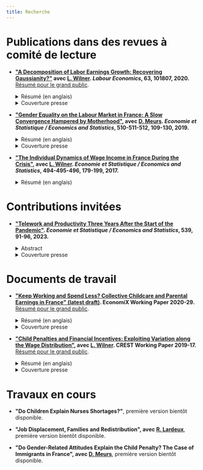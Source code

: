 ```yaml
--- 
title: Recherche
---
```


# Publications dans des revues à comité de lecture

* **["A Decomposition of Labor Earnings Growth: Recovering Gaussianity?"](https://www.sciencedirect.com/science/article/pii/S0927537120300130) avec [L. Wilner](https://sites.google.com/view/lionelwilner/). *Labour Economics*, 63, 101807, 2020.** [Résumé pour le grand public](https://www.insee.fr/fr/statistiques/3364555).
    <details>
      <summary>Résumé (en anglais)</summary>
            
            Recent works have concluded that labor earnings dynamics exhibit non-Gaussian and nonlinear features. We argue in this paper that this finding is mainly due to volatility in working time. Using a non-parametric approach, we find from French data that changes in labor earnings exhibit strong asymmetry and high peakedness. However, after decomposing labor earnings growth into growth in wages and working time, deviations from Gaussianity stem from changes in working time. The nonlinearity of earnings dynamics is also mostly driven by working time dynamics at the extensive margin.
    </details>

  <details>
    <summary>Couverture presse</summary>
  
        <a href="https://bfmbusiness.bfmtv.com/observatoire/un-salarie-gagne-4-fois-plus-a-40-ans-qu-a-25-ans-1001513.html">BFMTV</a>, 
        <a href="https://www.lefigaro.fr/economie/le-scan-eco/dessous-chiffres/2016/07/05/29006-20160705ARTFIG00265-votre-salaire-evolue-t-il-normalement.php">Le Figaro</a>.
  </details>
  <p></p>

* **["Gender Equality on the Labour Market in France: A Slow Convergence Hampered by Motherhood"](https://www.insee.fr/en/statistiques/4253144?sommaire=4253180), avec [D. Meurs](https://sites.google.com/view/dominique-meurs/home). *Economie et Statistique / Economics and Statistics*, 510-511-512, 109-130, 2019.**
    <details>
        <summary>Résumé (en anglais)</summary>
            
            In France since the 1970s, the growth in labour force has been driven largely by that of women’s participation in the labour market and the fact that they interrupt their careers less often after motherhood. Their level of education has also risen considerably, and they have, on average, been more highly educated than men since the 1990s. But these developments did not result in reducing the gender pay gap to what might have been expected: the average hourly wage gap in the private sector has remained around 20% since the mid-1990s. In this average gap, the share explained by differences in human capital (education, experience) was cancelled out and even reversed between 1968 and 2015. The persistence of the wage gap now appears to be mainly linked to the consequences of motherhood. A child’s arrival causes mothers a loss of annual income largely due to adjustments in their working time. This penalty is higher for mothers whose wages are at the bottom of the wage distribution.
    </details>

    <details>
        <summary>Couverture presse</summary>
    
            <a href="https://www.alternatives-economiques.fr/inegalites-de-salaire-femmehomme-le-mystere-des-10">Alternatives Économiques</a>,
            <a href="https://www.la-croix.com/Economie/France/Comment-reduire-inegalites-2019-08-27-1201043464">La Croix</a>,
            <a href="https://www.lesechos.fr/idees-debats/livres/linsee-scrute-50-ans-de-la-vie-des-francais-1159970">Les Échos</a>.
    </details>

    <p></p>

* **["The Individual Dynamics of Wage Income in France During the Crisis"](https://www.insee.fr/en/statistiques/3135092?sommaire=3135112), avec [L. Wilner](https://sites.google.com/view/lionelwilner/). *Economie et Statistique / Economics and Statistics*,  494-495-496, 179-199, 2017.**
    <details>
        <summary>Résumé (en anglais)</summary>
    
            The uncertain nature of future income limits the ability of agents to smooth their consumption over time. Variation in this uncertainty can thus bring about variation in well-being. We study the evolutions of the uncertainty on wage income in France before and over the course of the crisis of 2008 drawing on longitudinal administrative data. Using a non‑parametric method, we estimate the magnitude and form of this uncertainty and show that they depend on past wage income. This uncertainty is broken down into wage and working time, and according to the mobility of the wage earners. During the crisis, the magnitude of this uncertainty on future wage income increases slightly, and its downward asymmetry is stronger at both ends of the wage income scale: with this uncertainty, unfavourable evolutions have a bigger impact during the crisis than in the preceding period. This is explained by a heightened probability of unfavourable individual evolutions in terms of working time for the lowest‑paid workers, and in terms of wage for the highest-paid. Mobility is more frequent during the crisis but the uncertainty associated with it is lower than over the preceding years.
    </details>

    <p></p>

# Contributions invitées

* **["Telework and Productivity Three Years After the Start of the Pandemic"](https://www.insee.fr/en/statistiques/7647331?sommaire=7647685). *Economie et Statistique / Economics and Statistics*, 539, 91-96, 2023.**
    <details>
        <summary>Abstract</summary>
            
            Since March 2020, the COVID‑19 pandemic has caused many companies and employees to turn to telework. The articles by Bergeaud et al. (2023) and Criscuolo et al. (2023) document the effects of telework on productivity in detail and, more broadly, its effects on the behaviour of companies and employees, both before and during the health crisis. This commentary discusses their findings in terms of the uncertain knowledge that was available on the effects of telework before the health crisis, as well as the technical and conceptual difficulties raised by estimating the consequences of telework. Finally, it examines the apparent paradox whereby, despite its positive effects on both the productive efficiency of companies and the working conditions of employees, teleworking remained rare prior to 2020.
    </details>
    
  <details>
    <summary>Couverture presse</summary>
  
        <a href="https://www.lexpress.fr/economie/absenteisme-productivite-en-berne-le-travail-ce-nouveau-mal-francais-QOQPJCVXTZF5HF2WWXXGWWPSTU/">L'Express</a>.
  </details>
  <p></p>

# Documents de travail

*  **["Keep Working and Spend Less? Collective Childcare and Parental Earnings in France" (latest draft)](Childcare_Pora_Feb21.pdf). EconomiX Working Paper 2020-29.** [Résumé pour le grand public](https://insee.fr/fr/statistiques/4652808).
    <details>
        <summary>Résumé (en anglais)</summary>
    
       I leverage the staggered expansion of subsidized childcare facilities across municipalities in response to a succession of national plans to investigate the effect of collective childcare on parents' labor outcomes and childcare choices in France between 2007 and 2015. These plans did not lead to any substantial change in parents' labor outcomes or in paid parental leave take-up. Instead, these collective childcare expansions crowded out more costly formal childcare solutions, such as childminders or at-home childcare. These crowding-out effects highlight a downside of family policy strategies that foster the coexistence of multiple childcare arrangements.
    </details>
    
     <details>
        <summary>Couverture presse</summary>
    
        <a href="https://www.bfmtv.com/economie/la-forte-hausse-du-nombre-de-places-en-creche-n-a-pas-dope-l-emploi-des-femmes_AN-202009070255.html">BFMTV</a>,
         <a href="https://www.espace-social.com/augmentation-du-nombre-de-places-en-creches-un-effet-limite-sur-lemploi-des-meres-insee/">Espace Social Européen</a>,
        <a href="https://www.europe1.fr/societe/laugmentation-des-places-en-creche-a-eu-peu-deffet-sur-lemploi-des-meres-selon-linsee-3990331">Europe 1</a>,
        <a href="https://www.lassmat.fr/actualites/nouvelles-professionnelles/places-en-creche-effets-limites-pour-l-emploi-et-negatifs-pour">L'Assmat</a>,
        <a href="https://www.laprovence.com/actu/en-direct/6100926/laugmentation-des-places-en-creche-na-eu-que-peu-deffet-sur-lemploi-des-meres-selon-linsee.html">La Provence</a>,
        <a href="https://www.journaldesfemmes.fr/maman/bebe/2658319-places-en-creche-emploi-des-meres-insee/">Le Journal des Femmes</a>,
        <a href="https://www.lefigaro.fr/social/creer-des-creches-a-peu-d-impact-sur-l-emploi-des-femmes-20200907">Le Figaro</a>,
         <a href="https://www.leparisien.fr/societe/les-meres-des-jeunes-enfants-n-ont-pas-beneficie-de-l-augmentation-des-places-en-creche-07-09-2020-8380308.php">Le Parisien</a>,
        <a href="https://www.lesechos.fr/politique-societe/societe/sur-le-marche-du-travail-les-meres-ne-profitent-pas-de-la-creation-de-places-en-creche-1240147">Les Échos</a>,
        <a href="https://lesprosdelapetiteenfance.fr/vie-professionnelle/paroles-de-pro/chroniques/les-chroniques-de-pierre-moisset/de-la-faible-utilite-des-creches-par-pierre-moisset">Les Pros de la Petite Enfance</a>,
        <a href="https://www.maire-info.com/petite-enfance/selon-l'insee-l'accroissement-du-nombre-de-places-en-creche-n'influe-pas-(encore)-sur-l'emploi-des-meres-article-24473">Maire Info</a>.
    </details>
    
    <p></p>

* **["Child Penalties and Financial Incentives: Exploiting Variation along the Wage Distribution"](http://crest.science/RePEc/wpstorage/2019-17.pdf), avec [L. Wilner](https://sites.google.com/view/lionelwilner/). CREST Working Paper 2019-17.** [Résumé pour le grand public](https://insee.fr/fr/statistiques/4226475).
    <details>
        <summary>Résumé (en anglais)</summary>
    
        We relate women's labor earnings losses due to motherhood to their pre-childbirth rank in the distribution of hourly wages. Using French administrative data, we show that these "child penalties" decrease steeply along the distribution; by contrast, the related hourly wage losses are fairly homogeneous. Low-wage mothers leave the labor market or reduce their working hours more frequently; the magnitude of such responses is monotonic along the distribution. This empirical evidence highlights the contribution of financial incentives to the child penalty.
    </details>

    <details>
        <summary>Couverture presse</summary>
    
        <a href="https://www.alternatives-economiques.fr/faut-travailler-faire-plaisir-a-entourage/00090661">Alternatives Économiques</a>,
        <a href="https://www.bfmtv.com/economie/comment-l-arrivee-d-un-enfant-accroit-les-differences-salariales-entre-hommes-et-femmes-1784408.html">BFMTV</a>,
        <a href="https://www.challenges.fr/femmes/cinq-ans-apres-l-arrivee-d-un-enfant-les-meres-perdent-25-de-leurs-revenus-salariaux_679076">Challenges</a>,
        <a href="https://www.cnews.fr/france/2019-10-10/selon-une-etude-de-linsee-larrivee-dun-enfant-pese-sur-le-salaire-des-meres">CNews</a>,
        <a href="https://www.cosmopolitan.fr/avoir-un-enfant-fait-baisser-le-salaire-de-la-femme-mais-pas-celui-de-l-homme,2033497.asp">Cosmopolitan</a>,
        <a href="https://www.dna.fr/magazine-lifestyle/2019/12/08/le-regret-d-etre-mere-un-tabou-difficile-a-briser">Dernières Nouvelles d'Alsace</a>,
        <a href="https://www.francetvinfo.fr/economie/emploi/carriere/vie-professionnelle/emploi-des-femmes/avoir-un-enfant-fait-baisser-les-salaires-des-femmes-selon-l-insee_3654475.html">France 2</a>,
        <a href="https://www.francetvinfo.fr/economie/emploi/carriere/vie-professionnelle/emploi-des-femmes/l-arrivee-d-un-enfant-pese-sur-le-salaire-des-meres-rarement-celui-des-peres-selon-l-insee_3653423.html">France Info</a>,
        <a href="https://www.franceinter.fr/quand-les-enfants-naissent-les-salaires-des-femmes-baissent">France Inter</a>,
        <a href="https://www.glamourparis.com/societe/travail/articles/larrivee-dun-enfant-ferait-baisser-le-salaire-des-femmes-mais-pas-celui-des-hommes/77278">Glamour</a>,
        <a href="https://lentreprise.lexpress.fr/actualites/1/actualites/l-arrivee-d-un-enfant-pese-sur-le-salaire-des-meres-rarement-des-peres-insee_2102653.html">L'Express</a>,
        <a href="https://www.humanite.fr/inegalites-femmes-hommes-la-double-peine-des-travailleuses-pauvres-678544">L'Humanité</a>,
        <a href="https://www.linfodurable.fr/larrivee-dun-enfant-pese-sur-le-salaire-des-meres-rarement-des-peres-insee-14163">L'info durable</a>,
        <a href="https://www.lefigaro.fr/social/l-arrivee-d-un-enfant-penalise-les-femmes-salariees-20191010">Le Figaro</a>,
        <a href="https://www.lejdd.fr/Societe/salaire-5-chiffres-pour-comprendre-les-inegalites-entre-les-femmes-et-les-hommes-3929518">Le Journal du Dimanche</a>,
        <a href="https://www.lemonde.fr/economie/article/2019/10/15/la-parite-homme-femme-progresse-trop-lentement-en-europe_6015567_3234.html">Le Monde</a>,
        <a href="https://www.monde-diplomatique.fr/mav/168/FILLIEULE/61023">Le Monde Diplomatique</a>,
        <a href="https://www.lesechos.fr/economie-france/social/comment-larrivee-dun-enfant-impacte-la-trajectoire-professionnelle-des-femmes-1139055">Les Échos</a>,
        <a href="http://www.leparisien.fr/societe/5-ans-apres-l-arrivee-d-un-enfant-les-femmes-ont-perdu-un-quart-de-leurs-revenus-10-10-2019-8170560.php">Le Parisien</a>,
        <a href="https://www.mieuxvivre-votreargent.fr/vie-pratique/salaire/2019/10/11/cinq-ans-apres-larrivee-dun-enfant-les-femmes-perdent-un-quart-de-leur-salaire/">Mieux Vivre</a>,
        <a href="https://www.ouest-france.fr/societe/egalite-hommes-femmes/l-arrivee-d-un-enfant-impacte-davantage-le-salaire-des-meres-que-celui-des-peres-6558318">Ouest France</a>,
        <a href="https://www.scienceshumaines.com/le-premier-enfant-un-frein-salarial-pour-les-meres_fr_41810.html">Sciences Humaines</a>.
    </details>

    <p></p>
    

# Travaux en cours

* **"Do Children Explain Nurses Shortages?"**, première version bientôt disponible.

* **"Job Displacement, Families and Redistribution", avec [R. Lardeux](https://sites.google.com/view/lardeuxraphael/home?authuser=0)**, première version bientôt disponible.

* **"Do Gender-Related Attitudes Explain the Child Penalty? The Case of Immigrants in France", avec [D. Meurs](https://economix.fr/fr/membre/meurs-dominique)**, première version bientôt disponible.



